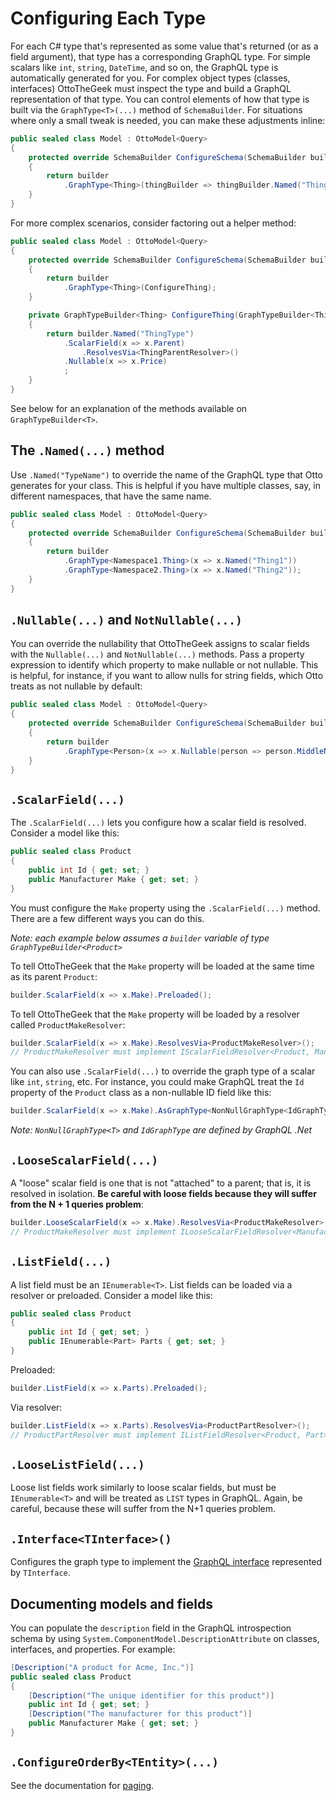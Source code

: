 # Configuring Each Type

For each C# type that's represented as some value that's returned (or as a field argument), that type has a corresponding GraphQL type. For simple scalars like `int`, `string`, `DateTime`, and so on, the GraphQL type is automatically generated for you. For complex object types (classes, interfaces) OttoTheGeek must inspect the type and build a GraphQL representation of that type. You can control elements of how that type is built via the `GraphType<T>(...)` method of `SchemaBuilder`. For situations where only a small tweak is needed, you can make these adjustments inline:

```csharp
public sealed class Model : OttoModel<Query>
{
    protected override SchemaBuilder ConfigureSchema(SchemaBuilder builder)
    {
        return builder
            .GraphType<Thing>(thingBuilder => thingBuilder.Named("ThingType"));
    }
}
```

For more complex scenarios, consider factoring out a helper method:

```csharp
public sealed class Model : OttoModel<Query>
{
    protected override SchemaBuilder ConfigureSchema(SchemaBuilder builder)
    {
        return builder
            .GraphType<Thing>(ConfigureThing);
    }

    private GraphTypeBuilder<Thing> ConfigureThing(GraphTypeBuilder<Thing> builder)
    {
        return builder.Named("ThingType")
            .ScalarField(x => x.Parent)
                .ResolvesVia<ThingParentResolver>()
            .Nullable(x => x.Price)
            ;
    }
}
```

See below for an explanation of the methods available on `GraphTypeBuilder<T>`.

## The `.Named(...)` method

Use `.Named("TypeName")` to override the name of the GraphQL type that Otto generates for your class. This is helpful if you have multiple classes, say, in different namespaces, that have the same name.


```csharp
public sealed class Model : OttoModel<Query>
{
    protected override SchemaBuilder ConfigureSchema(SchemaBuilder builder)
    {
        return builder
            .GraphType<Namespace1.Thing>(x => x.Named("Thing1"))
            .GraphType<Namespace2.Thing>(x => x.Named("Thing2"));
    }
}
```

## `.Nullable(...)` and `NotNullable(...)`

You can override the nullability that OttoTheGeek assigns to scalar fields with the `Nullable(...)` and `NotNullable(...)` methods. Pass a property expression to identify which property to make nullable or not nullable. This is helpful, for instance, if you want to allow nulls for string fields, which Otto treats as not nullable by default:

```csharp
public sealed class Model : OttoModel<Query>
{
    protected override SchemaBuilder ConfigureSchema(SchemaBuilder builder)
    {
        return builder
            .GraphType<Person>(x => x.Nullable(person => person.MiddleName));
    }
}
```

## `.ScalarField(...)`

The `.ScalarField(...)` lets you configure how a scalar field is resolved. Consider a model like this:
```csharp
public sealed class Product
{
    public int Id { get; set; }
    public Manufacturer Make { get; set; }
}
```

You must configure the `Make` property using the `.ScalarField(...)` method. There are a few different ways you can do this.

*Note: each example below assumes a `builder` variable of type `GraphTypeBuilder<Product>`*

To tell OttoTheGeek that the `Make` property will be loaded at the same time as its parent `Product`:

```csharp
builder.ScalarField(x => x.Make).Preloaded();
```

To tell OttoTheGeek that the `Make` property will be loaded by a resolver called `ProductMakeResolver`:

```csharp
builder.ScalarField(x => x.Make).ResolvesVia<ProductMakeResolver>();
// ProductMakeResolver must implement IScalarFieldResolver<Product, Manufacturer>
```


You can also use `.ScalarField(...)` to override the graph type of a scalar like `int`, `string`, etc. For instance, you could make GraphQL treat the `Id` property of the `Product` class as a non-nullable ID field like this:
```csharp
builder.ScalarField(x => x.Make).AsGraphType<NonNullGraphType<IdGraphType>>();
```
*Note: `NonNullGraphType<T>` and `IdGraphType` are defined by GraphQL .Net*

## `.LooseScalarField(...)`

A "loose" scalar field is one that is not "attached" to a parent; that is, it is resolved in isolation. **Be careful with loose fields because they will suffer from the N + 1 queries problem**:
```csharp
builder.LooseScalarField(x => x.Make).ResolvesVia<ProductMakeResolver>();
// ProductMakeResolver must implement ILooseScalarFieldResolver<Manufacturer>
```

## `.ListField(...)`

A list field must be an `IEnumerable<T>`. List fields can be loaded via a resolver or preloaded. Consider a model like this:

```csharp
public sealed class Product
{
    public int Id { get; set; }
    public IEnumerable<Part> Parts { get; set; }
}
```

Preloaded:
```csharp
builder.ListField(x => x.Parts).Preloaded();
```
Via resolver:
```csharp
builder.ListField(x => x.Parts).ResolvesVia<ProductPartResolver>();
// ProductPartResolver must implement IListFieldResolver<Product, Part>
```
## `.LooseListField(...)`

Loose list fields work similarly to loose scalar fields, but must be `IEnumerable<T>` and will be treated as `LIST` types in GraphQL. Again, be careful, because these will suffer from the N+1 queries problem.

## `.Interface<TInterface>()`

Configures the graph type to implement the [GraphQL interface](https://graphql.org/learn/schema/#interfaces) represented by `TInterface`.

## Documenting models and fields

You can populate the `description` field in the GraphQL introspection schema by using `System.ComponentModel.DescriptionAttribute` on classes, interfaces, and properties. For example:


```csharp
[Description("A product for Acme, Inc.")]
public sealed class Product
{
    [Description("The unique identifier for this product")]
    public int Id { get; set; }
    [Description("The manufacturer for this product")]
    public Manufacturer Make { get; set; }
}
```

## `.ConfigureOrderBy<TEntity>(...)`

See the documentation for [paging](Paging.md).
